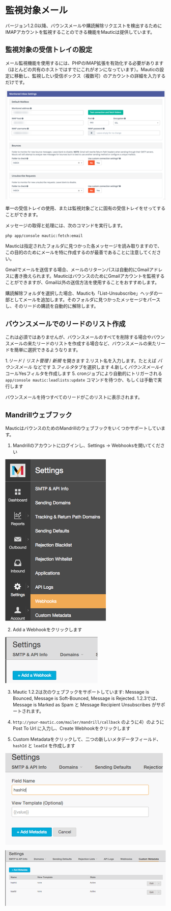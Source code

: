 # 監視対象メール
バージョン1.2.0以降、バウンスメールや購読解除リクエストを検出するためにIMAPアカウントを監視することのできる機能をMauticは提供しています。

## 監視対象の受信トレイの設定
メール監視機能を使用するには、PHPのIMAP拡張を有効化する必要があります（ほとんどの共有のホストではすでにこれがオンになっています）。Mauticの設定に移動し、監視したい受信ボックス（複数可）のアカウントの詳細を入力するだけです。

![Monitored inbox settings](/emails/media/asset-monitored-inbox-settings.png "Monitored inbox settings")

単一の受信トレイの使用、または監視対象ごとに固有の受信トレイをせってすることができます。

メッセージの取得と処理には、次のコマンドを実行します。

```
php app/console mautic:fetch:email
```

Mauticは指定されたフォルダに見つかった各メッセージを読み取りますので、この目的のためにメールを特に作成するのが最善であることに注意してください。

Gmailでメールを送信する場合、メールのリターンパスは自動的にGmailアドレスに書き換えられます。MauticはバウンスのためにGmailアカウントを監視することができますが、Gmail以外の送信方法を使用することをおすすめします。

購読解除フォルダを選択した場合、Mauticも「List-Unsubscribe」ヘッダの一部としてメールを追加します。そのフォルダに見つかったメッセージをパースし、そのリードの購読を自動的に解除します。

## バウンスメールでのリードのリスト作成

これは必須ではありませんが、バウンスメールのすべてを削除する場合やバウンスメールの来たリードのリストを作成する場合など、バウンスメールの来たリードを簡単に選択できるようなります。

1.*リード* / *リスト管理* / *新規* を開きます
2.リスト名を入力します。たとえば *バウンスメール* などです
3.*フィルタ*タブを選択します
4.新しく*バウンスメール*イコールYesフィルタを作成します
5. cronジョブにより自動的にトリガーされる `app/console mautic:leadlists:update` コマンドを待つか、もしくは手動で実行します

バウンスメールを持つすべてのリードがこのリストに表示されます。

## Mandrillウェブフック

MauticはバウンスのためのMandrillのウェブフックをいくつかサポートしています。

1) Mandrillのアカウントにログインし、Settings -> Webhooksを開いてください

![Webhooks](/emails/media/mandrill_webhook_1.png "Mandrill webhooks")

2) Add a Webhookをクリックします

![Add Webhook](/emails/media/mandrill_webhook_2.png "Add webhook")

3) Mautic 1.2.2は次のウェブフックをサポートしています: Message is Bounced, Message is Soft-Bounced, Message is Rejected.  1.2.3では、Message is Marked as Spam と Message Recipient Unsubscribes がサポートされます。

4) `http://your-mautic.com/mailer/mandrill/callback` のように4）のようにPost To Url に入力し、Create Webhookをクリックします

5) Custom Metadataをクリックして、二つの新しいメタデータフィールド、`hashId` と `leadId` を作成します

![Add metadata](/emails/media/mandrill_webhook_5.png "Add metadata")

![Add metadata](/emails/media/mandrill_webhook_4.png "Add metadata")
